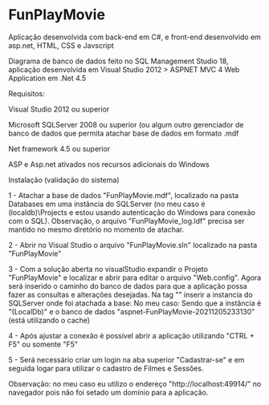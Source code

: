 # FunPlayMovie
Aplicação desenvolvida com back-end em C#, e front-end desenvolvido em asp.net, HTML, CSS e Javscript

Diagrama de banco de dados feito no SQL Management Studio 18, aplicação desenvolvida em Visual Studio 2012 > ASPNET MVC 4 Web Application em .Net 4.5

Requisitos:

Visual Studio 2012 ou superior

Microsoft SQLServer 2008 ou superior (ou algum outro gerenciador de banco de dados que permita atachar base de dados em formato .mdf

Net framework 4.5 ou superior

ASP e Asp.net ativados nos recursos adicionais do Windows

Instalação (validação do sistema)

1 - Atachar a base de dados "FunPlayMovie.mdf", localizado na pasta Databases em uma instância do SQLServer (no meu caso é (localdb)\Projects e estou usando autenticação do Windows para conexão com o SQL). Observação, o arquivo "FunPlayMovie_log.ldf" precisa ser mantido no mesmo diretório no momento de atachar. 

2 - Abrir no Visual Studio o arquivo "FunPlayMovie.sln" localizado na pasta "FunPlayMovie"

3 - Com a solução aberta no visualStudio expandir o Projeto "FunPlayMovie" e localizar e abrir para editar o arquivo "Web.config". Agora será inserido o caminho do banco de dados para que a aplicação possa fazer as consultas e alterações desejadas.
Na tag "<connectionString>" inserir a instancia do SQLServer onde foi atachada a base:
<connectionString><add name="DefaultConnection" connectionString="data source=Caminho Sua Instância; initial catalog=Nome do banco de dados;Integrated Security=True" providerName="System.Data.SqlClient" /></connectionString>
No meu caso: <add name="DefaultConnection" connectionString="Data Source=(LocalDb)\v11.0;Initial Catalog=aspnet-FunPlayMovie-20211205233130;Integrated Security=SSPI;AttachDBFilename=|DataDirectory|\aspnet-FunPlayMovie-20211205233130.mdf" providerName="System.Data.SqlClient" />
Sendo que a instância é "(LocalDb)\" e o banco de dados "aspnet-FunPlayMovie-20211205233130" (está utilizando o cache)
  
4 - Após ajustar a conexão é possível abrir a aplicação utilizando "CTRL + F5" ou somente "F5"
  
5 - Será necessário criar um login na aba superior "Cadastrar-se" e em seguida logar para utilizar o cadastro de Filmes e Sessões.
  
Observação: no meu caso eu utilizo o endereço "http://localhost:49914/" no navegador pois não foi setado um domínio para a aplicação.  
  
  
  
